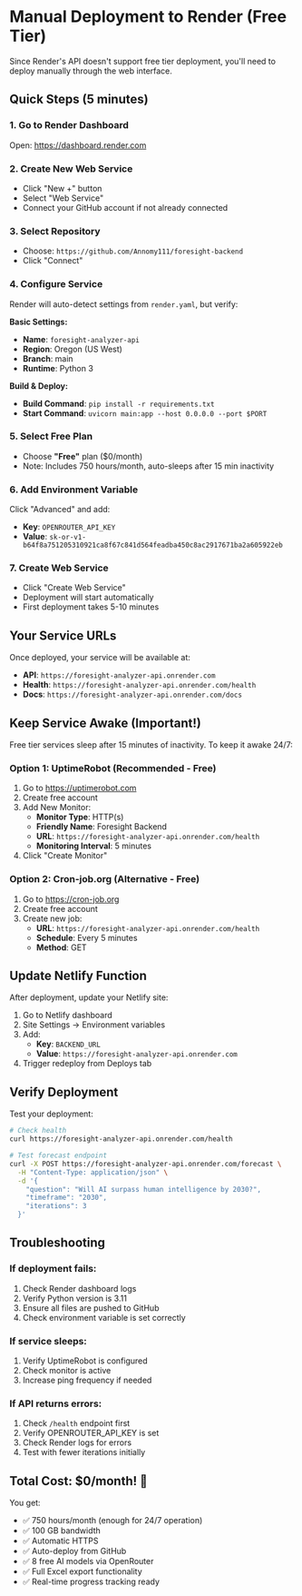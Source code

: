 # Manual Deployment to Render (Free Tier)

Since Render's API doesn't support free tier deployment, you'll need to deploy manually through the web interface.

## Quick Steps (5 minutes)

### 1. Go to Render Dashboard
Open: https://dashboard.render.com

### 2. Create New Web Service
- Click "New +" button
- Select "Web Service"
- Connect your GitHub account if not already connected

### 3. Select Repository
- Choose: `https://github.com/Annomy111/foresight-backend`
- Click "Connect"

### 4. Configure Service
Render will auto-detect settings from `render.yaml`, but verify:

**Basic Settings:**
- **Name**: `foresight-analyzer-api`
- **Region**: Oregon (US West)
- **Branch**: main
- **Runtime**: Python 3

**Build & Deploy:**
- **Build Command**: `pip install -r requirements.txt`
- **Start Command**: `uvicorn main:app --host 0.0.0.0 --port $PORT`

### 5. Select Free Plan
- Choose **"Free"** plan ($0/month)
- Note: Includes 750 hours/month, auto-sleeps after 15 min inactivity

### 6. Add Environment Variable
Click "Advanced" and add:
- **Key**: `OPENROUTER_API_KEY`
- **Value**: `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`

### 7. Create Web Service
- Click "Create Web Service"
- Deployment will start automatically
- First deployment takes 5-10 minutes

## Your Service URLs

Once deployed, your service will be available at:
- **API**: `https://foresight-analyzer-api.onrender.com`
- **Health**: `https://foresight-analyzer-api.onrender.com/health`
- **Docs**: `https://foresight-analyzer-api.onrender.com/docs`

## Keep Service Awake (Important!)

Free tier services sleep after 15 minutes of inactivity. To keep it awake 24/7:

### Option 1: UptimeRobot (Recommended - Free)
1. Go to https://uptimerobot.com
2. Create free account
3. Add New Monitor:
   - **Monitor Type**: HTTP(s)
   - **Friendly Name**: Foresight Backend
   - **URL**: `https://foresight-analyzer-api.onrender.com/health`
   - **Monitoring Interval**: 5 minutes
4. Click "Create Monitor"

### Option 2: Cron-job.org (Alternative - Free)
1. Go to https://cron-job.org
2. Create free account
3. Create new job:
   - **URL**: `https://foresight-analyzer-api.onrender.com/health`
   - **Schedule**: Every 5 minutes
   - **Method**: GET

## Update Netlify Function

After deployment, update your Netlify site:

1. Go to Netlify dashboard
2. Site Settings → Environment variables
3. Add:
   - **Key**: `BACKEND_URL`
   - **Value**: `https://foresight-analyzer-api.onrender.com`
4. Trigger redeploy from Deploys tab

## Verify Deployment

Test your deployment:

```bash
# Check health
curl https://foresight-analyzer-api.onrender.com/health

# Test forecast endpoint
curl -X POST https://foresight-analyzer-api.onrender.com/forecast \
  -H "Content-Type: application/json" \
  -d '{
    "question": "Will AI surpass human intelligence by 2030?",
    "timeframe": "2030",
    "iterations": 3
  }'
```

## Troubleshooting

### If deployment fails:
1. Check Render dashboard logs
2. Verify Python version is 3.11
3. Ensure all files are pushed to GitHub
4. Check environment variable is set correctly

### If service sleeps:
1. Verify UptimeRobot is configured
2. Check monitor is active
3. Increase ping frequency if needed

### If API returns errors:
1. Check `/health` endpoint first
2. Verify OPENROUTER_API_KEY is set
3. Check Render logs for errors
4. Test with fewer iterations initially

## Total Cost: $0/month! 🎉

You get:
- ✅ 750 hours/month (enough for 24/7 operation)
- ✅ 100 GB bandwidth
- ✅ Automatic HTTPS
- ✅ Auto-deploy from GitHub
- ✅ 8 free AI models via OpenRouter
- ✅ Full Excel export functionality
- ✅ Real-time progress tracking ready